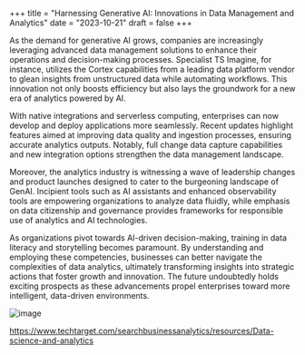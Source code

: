+++
title = "Harnessing Generative AI: Innovations in Data Management and Analytics"
date = "2023-10-21"
draft = false
+++

As the demand for generative AI grows, companies are increasingly leveraging advanced data management solutions to enhance their operations and decision-making processes. Specialist TS Imagine, for instance, utilizes the Cortex capabilities from a leading data platform vendor to glean insights from unstructured data while automating workflows. This innovation not only boosts efficiency but also lays the groundwork for a new era of analytics powered by AI.

With native integrations and serverless computing, enterprises can now develop and deploy applications more seamlessly. Recent updates highlight features aimed at improving data quality and ingestion processes, ensuring accurate analytics outputs. Notably, full change data capture capabilities and new integration options strengthen the data management landscape.

Moreover, the analytics industry is witnessing a wave of leadership changes and product launches designed to cater to the burgeoning landscape of GenAI. Incipient tools such as AI assistants and enhanced observability tools are empowering organizations to analyze data fluidly, while emphasis on data citizenship and governance provides frameworks for responsible use of analytics and AI technologies.

As organizations pivot towards AI-driven decision-making, training in data literacy and storytelling becomes paramount. By understanding and employing these competencies, businesses can better navigate the complexities of data analytics, ultimately transforming insights into strategic actions that foster growth and innovation. The future undoubtedly holds exciting prospects as these advancements propel enterprises toward more intelligent, data-driven environments.

![image](../b793a8f4-8c69-11ef-be3b-54bf6465a3fe.jpg)

https://www.techtarget.com/searchbusinessanalytics/resources/Data-science-and-analytics